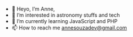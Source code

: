 - 👋 Heyo, I’m Anne,
- 👀 I’m interested in astronomy stuffs and tech
- 🌱 I’m currently learning JavaScript and PHP 
- 📫 How to reach me annesouzadev@gmail.com

<!---
heyoninis/heyoninis is a ✨ special ✨ repository because its `README.md` (this file) appears on your GitHub profile.
You can click the Preview link to take a look at your changes.
--->
